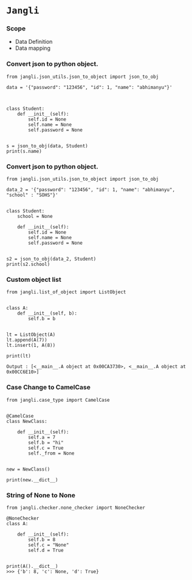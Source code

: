 # `Jangli`

### Scope

* Data Definition
* Data mapping  

### Convert json to python object.

```
from jangli.json_utils.json_to_object import json_to_obj

data = '{"password": "123456", "id": 1, "name": "abhimanyu"}'



class Student:
    def __init__(self):
        self.id = None
        self.name = None
        self.password = None


s = json_to_obj(data, Student)
print(s.name)
```


### Convert json to python object.

```
from jangli.json_utils.json_to_object import json_to_obj

data_2 = '{"password": "123456", "id": 1, "name": "abhimanyu", "school" : "SOHS"}'


class Student:
    school = None

    def __init__(self):
        self.id = None
        self.name = None
        self.password = None


s2 = json_to_obj(data_2, Student)
print(s2.school)

```

### Custom object list
```
from jangli.list_of_object import ListObject


class A:
    def __init__(self, b):
        self.b = b


lt = ListObject(A)
lt.append(A(7))
lt.insert(1, A(8))

print(lt)

Output : [<__main__.A object at 0x00CA3730>, <__main__.A object at 0x00CC6E10>]
```

### Case Change to CamelCase

```
from jangli.case_type import CamelCase


@CamelCase
class NewClass:

    def __init__(self):
        self.a = 7
        self.b = "hi"
        self.c = True
        self._from = None


new = NewClass()

print(new.__dict__)

```

### String of None to None

```
from jangli.checker.none_checker import NoneChecker

@NoneChecker
class A:

    def __init__(self):
        self.b = 8
        self.c = "None"
        self.d = True


print(A().__dict__)
>>> {'b': 8, 'c': None, 'd': True}

```